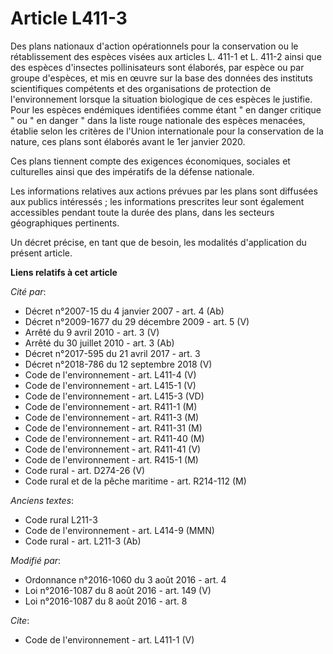 # Article L411-3

Des plans nationaux d'action opérationnels pour la conservation ou le rétablissement des espèces visées aux articles L. 411-1
et L. 411-2 ainsi que des espèces d'insectes pollinisateurs sont élaborés, par espèce ou par groupe d'espèces, et mis en
œuvre sur la base des données des instituts scientifiques compétents et des organisations de protection de l'environnement
lorsque la situation biologique de ces espèces le justifie. Pour les espèces endémiques identifiées comme étant " en danger
critique " ou " en danger " dans la liste rouge nationale des espèces menacées, établie selon les critères de l'Union
internationale pour la conservation de la nature, ces plans sont élaborés avant le 1er janvier 2020. 

Ces plans tiennent compte des exigences économiques, sociales et culturelles ainsi que des impératifs de la défense
nationale. 

Les informations relatives aux actions prévues par les plans sont diffusées aux publics intéressés ; les informations
prescrites leur sont également accessibles pendant toute la durée des plans, dans les secteurs géographiques pertinents. 

Un décret précise, en tant que de besoin, les modalités d'application du présent article.

**Liens relatifs à cet article**

_Cité par_:

  - Décret n°2007-15 du 4 janvier 2007 - art. 4 (Ab)
  - Décret n°2009-1677 du 29 décembre 2009 - art. 5 (V)
  - Arrêté du 9 avril 2010 - art. 3 (V)
  - Arrêté du 30 juillet 2010 - art. 3 (Ab)
  - Décret n°2017-595 du 21 avril 2017 - art. 3
  - Décret n°2018-786 du 12 septembre 2018 (V)
  - Code de l'environnement - art. L411-4 (V)
  - Code de l'environnement - art. L415-1 (V)
  - Code de l'environnement - art. L415-3 (VD)
  - Code de l'environnement - art. R411-1 (M)
  - Code de l'environnement - art. R411-3 (M)
  - Code de l'environnement - art. R411-31 (M)
  - Code de l'environnement - art. R411-40 (M)
  - Code de l'environnement - art. R411-41 (V)
  - Code de l'environnement - art. R415-1 (M)
  - Code rural - art. D274-26 (V)
  - Code rural et de la pêche maritime - art. R214-112 (M)

_Anciens textes_:

  - Code rural L211-3
  - Code de l'environnement - art. L414-9 (MMN)
  - Code rural - art. L211-3 (Ab)

_Modifié par_:

  - Ordonnance n°2016-1060 du 3 août 2016 - art. 4
  - Loi n°2016-1087 du 8 août 2016 - art. 149 (V)
  - Loi n°2016-1087 du 8 août 2016 - art. 8

_Cite_:

  - Code de l'environnement - art. L411-1 (V)
